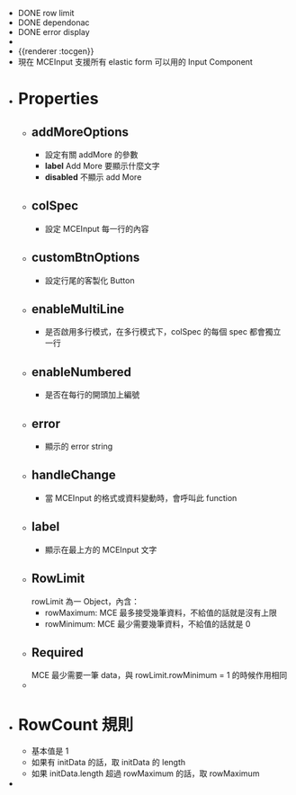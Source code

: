 - DONE row limit
- DONE dependonac
- DONE error display
-
- {{renderer :tocgen}}
- 現在 MCEInput 支援所有 elastic form 可以用的 Input Component
- # Properties
	- ## addMoreOptions
		- 設定有關 addMore 的參數
		- **label**
		  Add More 要顯示什麼文字
		- **disabled**
		  不顯示 add More
	- ## colSpec
		- 設定 MCEInput 每一行的內容
	- ## customBtnOptions
		- 設定行尾的客製化 Button
	- ## enableMultiLine
		- 是否啟用多行模式，在多行模式下，colSpec 的每個 spec 都會獨立一行
	- ## enableNumbered
		- 是否在每行的開頭加上編號
	- ## error
		- 顯示的 error string
	- ## handleChange
		- 當 MCEInput 的格式或資料變動時，會呼叫此 function
	- ## label
		- 顯示在最上方的 MCEInput 文字
	- ## RowLimit
	  rowLimit 為一 Object，內含：
		- rowMaximum: MCE 最多接受幾筆資料，不給值的話就是沒有上限
		- rowMinimum: MCE 最少需要幾筆資料，不給值的話就是 0
	- ## Required
	  MCE 最少需要一筆 data，與 rowLimit.rowMinimum = 1 的時候作用相同
	-
- # RowCount 規則
	- 基本值是 1
	- 如果有 initData 的話，取 initData 的 length
	- 如果 initData.length 超過 rowMaximum 的話，取 rowMaximum
-